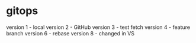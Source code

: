 # gitops
version 1 - local
version 2 - GitHub
version 3 - test fetch
version 4 - feature branch
version 6 - rebase
version 8 - changed in VS
